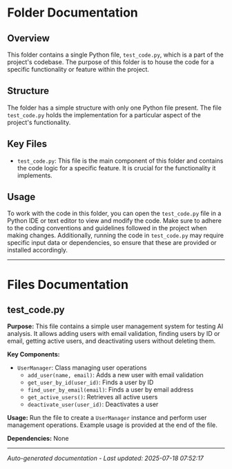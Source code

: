 # Folder Documentation

## Overview
This folder contains a single Python file, `test_code.py`, which is a part of the project's codebase. The purpose of this folder is to house the code for a specific functionality or feature within the project.

## Structure
The folder has a simple structure with only one Python file present. The file `test_code.py` holds the implementation for a particular aspect of the project's functionality.

## Key Files
- `test_code.py`: This file is the main component of this folder and contains the code logic for a specific feature. It is crucial for the functionality it implements.

## Usage
To work with the code in this folder, you can open the `test_code.py` file in a Python IDE or text editor to view and modify the code. Make sure to adhere to the coding conventions and guidelines followed in the project when making changes. Additionally, running the code in `test_code.py` may require specific input data or dependencies, so ensure that these are provided or installed accordingly.

---

# Files Documentation

## test_code.py

**Purpose:** This file contains a simple user management system for testing AI analysis. It allows adding users with email validation, finding users by ID or email, getting active users, and deactivating users without deleting them.

**Key Components:**
- `UserManager`: Class managing user operations
  - `add_user(name, email)`: Adds a new user with email validation
  - `get_user_by_id(user_id)`: Finds a user by ID
  - `find_user_by_email(email)`: Finds a user by email address
  - `get_active_users()`: Retrieves all active users
  - `deactivate_user(user_id)`: Deactivates a user

**Usage:** Run the file to create a `UserManager` instance and perform user management operations. Example usage is provided at the end of the file.

**Dependencies:** None

---
*Auto-generated documentation - Last updated: 2025-07-18 07:52:17*
